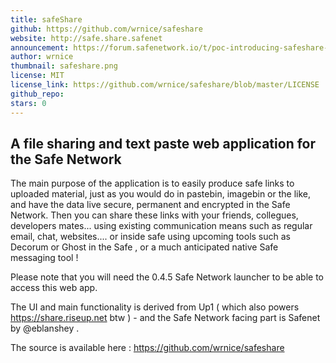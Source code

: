 ```yaml
---
title: safeShare
github: https://github.com/wrnice/safeshare
website: http://safe.share.safenet
announcement: https://forum.safenetwork.io/t/poc-introducing-safeshare-a-file-sharing-and-pasting-webapp/9486/2
author: wrnice
thumbnail: safeshare.png
license: MIT
license_link: https://github.com/wrnice/safeshare/blob/master/LICENSE
github_repo: 
stars: 0
---
```


## A file sharing and text paste web application for the Safe Network

The main purpose of the application is to easily produce safe links to uploaded material, just as you would do in pastebin, imagebin or the like, and have the data live secure, permanent and encrypted in the Safe Network. Then you can share these links with your friends, collegues, developers mates... using existing communication means such as regular email, chat, websites.... or inside safe using upcoming tools such as Decorum or Ghost in the Safe , or a much anticipated native Safe messaging tool !

Please note that you will need the 0.4.5 Safe Network launcher to be able to access this web app.

The UI and main functionality is derived from Up1 ( which also powers https://share.riseup.net btw ) - and the Safe Network facing part is Safenet by @eblanshey .

The source is available here : https://github.com/wrnice/safeshare


